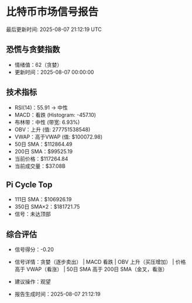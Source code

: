 # 比特币市场信号报告

最后更新时间: 2025-08-07 21:12:19 UTC

## 恐慌与贪婪指数
- 情绪值：62（贪婪）
- 更新时间：2025-08-07 00:00:00

## 技术指标
- RSI(14)：55.91 → 中性
- MACD：看跌 (Histogram: -457.10)
- 布林带：中性 (带宽: 6.93%)
- OBV：上升 (值: 277751538548)
- VWAP：高于VWAP (值: $100072.98)
- 50日 SMA：$112864.49
- 200日 SMA：$99525.19
- 当前价格：$117264.84
- 当前成交量：$37.08B

## Pi Cycle Top
- 111日 SMA：$106926.19
- 350日 SMA×2：$181721.75
- 信号：未达顶部

## 综合评估
- 信号得分：-0.20
- 信号详情：贪婪（逐步卖出） | MACD 看跌 | OBV 上升（买压增加） | 价格高于 VWAP（看涨） | 50日 SMA 高于 200日 SMA（金叉，看涨）
- 建议操作：观望

- 报告生成时间：2025-08-07 21:12:19